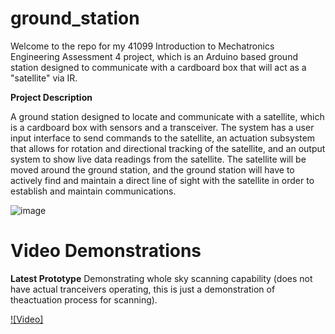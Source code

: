 # ground_station
Welcome to the repo for my 41099 Introduction to Mechatronics Engineering Assessment 4 project, 
which is an Arduino based ground station designed to communicate with a cardboard box that will 
act as a "satellite" via IR.

<b> Project Description </b>

A ground station designed to locate and communicate with a satellite, which is a cardboard box 
with sensors and a transceiver. The system has a user input interface to send commands to the 
satellite, an actuation subsystem that allows for rotation and directional tracking of the 
satellite, and an output system to show live data readings from the satellite. The satellite 
will be moved around the ground station, and the ground station will have to actively find and 
maintain a direct line of sight with the satellite in order to establish and maintain 
communications. 


![image](https://github.com/elenajusto/ground_station/assets/56148816/b062e169-30c0-40a3-ab6c-f01345478b4d)


# Video Demonstrations

<b>Latest Prototype</b>
Demonstrating whole sky scanning capability (does not have actual tranceivers operating, this is 
just a demonstration of theactuation process for scanning).

[![Video]]([https://www.youtube.com/watch?v=jXnoFqcAkQA](https://youtu.be/PAWQHoBQUlc?si=53GkWd1pDEewEPxW)https://youtu.be/PAWQHoBQUlc?si=53GkWd1pDEewEPxW)
